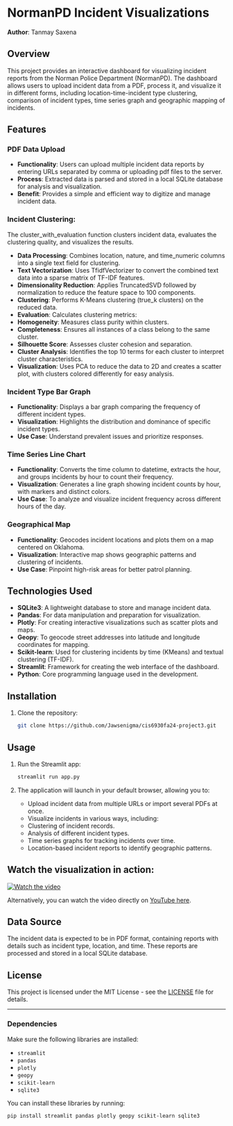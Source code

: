 # NormanPD Incident Visualizations

**Author**: Tanmay Saxena

## Overview

This project provides an interactive dashboard for visualizing incident reports from the Norman Police Department (NormanPD). The dashboard allows users to upload incident data from a PDF, process it, and visualize it in different forms, including location-time-incident type clustering, comparison of incident types, time series graph and geographic mapping of incidents.

## Features

### PDF Data Upload
- **Functionality**: Users can upload multiple incident data reports by entering URLs separated by comma or uploading pdf files to the server.
- **Process**: Extracted data is parsed and stored in a local SQLite database for analysis and visualization.
- **Benefit**: Provides a simple and efficient way to digitize and manage incident data.

### Incident Clustering: 

The cluster_with_evaluation function clusters incident data, evaluates the clustering quality, and visualizes the results.

- **Data Processing**: Combines location, nature, and time_numeric columns into a single text field for clustering.
- **Text Vectorization**: Uses TfidfVectorizer to convert the combined text data into a sparse matrix of TF-IDF features.
- **Dimensionality Reduction**: Applies TruncatedSVD followed by normalization to reduce the feature space to 100 components.
- **Clustering**: Performs K-Means clustering (true_k clusters) on the reduced data.
- **Evaluation**: Calculates clustering metrics:
- **Homogeneity**: Measures class purity within clusters.
- **Completeness**: Ensures all instances of a class belong to the same cluster.  
- **Silhouette Score**: Assesses cluster cohesion and separation.  
- **Cluster Analysis**: Identifies the top 10 terms for each cluster to interpret cluster characteristics.  
- **Visualization**: Uses PCA to reduce the data to 2D and creates a scatter plot, with clusters colored differently for easy analysis.

### Incident Type Bar Graph
- **Functionality**: Displays a bar graph comparing the frequency of different incident types.
- **Visualization**: Highlights the distribution and dominance of specific incident types.
- **Use Case**: Understand prevalent issues and prioritize responses.

### Time Series Line Chart

- **Functionality**: Converts the time column to datetime, extracts the hour, and groups incidents by hour to count their frequency.
- **Visualization**: Generates a line graph showing incident counts by hour, with markers and distinct colors.
- **Use Case**: To analyze and visualize incident frequency across different hours of the day.

### Geographical Map
- **Functionality**: Geocodes incident locations and plots them on a map centered on Oklahoma.
- **Visualization**: Interactive map shows geographic patterns and clustering of incidents.
- **Use Case**: Pinpoint high-risk areas for better patrol planning.

## Technologies Used

- **SQLite3**: A lightweight database to store and manage incident data.
- **Pandas**: For data manipulation and preparation for visualization.
- **Plotly**: For creating interactive visualizations such as scatter plots and maps.
- **Geopy**: To geocode street addresses into latitude and longitude coordinates for mapping.
- **Scikit-learn**: Used for clustering incidents by time (KMeans) and textual clustering (TF-IDF).
- **Streamlit**: Framework for creating the web interface of the dashboard.
- **Python**: Core programming language used in the development.

## Installation

1. Clone the repository:
   ```bash
   git clone https://github.com/Jawsenigma/cis6930fa24-project3.git
   ```

## Usage

1. Run the Streamlit app:
   ```bash
   streamlit run app.py
   ```

2. The application will launch in your default browser, allowing you to:

   - Upload incident data from multiple URLs or import several PDFs at once.
   - Visualize incidents in various ways, including:
   - Clustering of incident records.
   - Analysis of different incident types.
   - Time series graphs for tracking incidents over time.
   - Location-based incident reports to identify geographic patterns.


## Watch the visualization in action:

[![Watch the video](https://img.youtube.com/vi/fDZCZ9UaDdg/0.jpg)](https://www.youtube.com/watch?v=fDZCZ9UaDdg)

Alternatively, you can watch the video directly on [YouTube here](https://www.youtube.com/watch?v=fDZCZ9UaDdg).



## Data Source

The incident data is expected to be in PDF format, containing reports with details such as incident type, location, and time. These reports are processed and stored in a local SQLite database.

## License

This project is licensed under the MIT License - see the [LICENSE](LICENSE) file for details.

---

### Dependencies

Make sure the following libraries are installed:

- `streamlit`
- `pandas`
- `plotly`
- `geopy`
- `scikit-learn`
- `sqlite3`

You can install these libraries by running:

```bash
pip install streamlit pandas plotly geopy scikit-learn sqlite3
```
